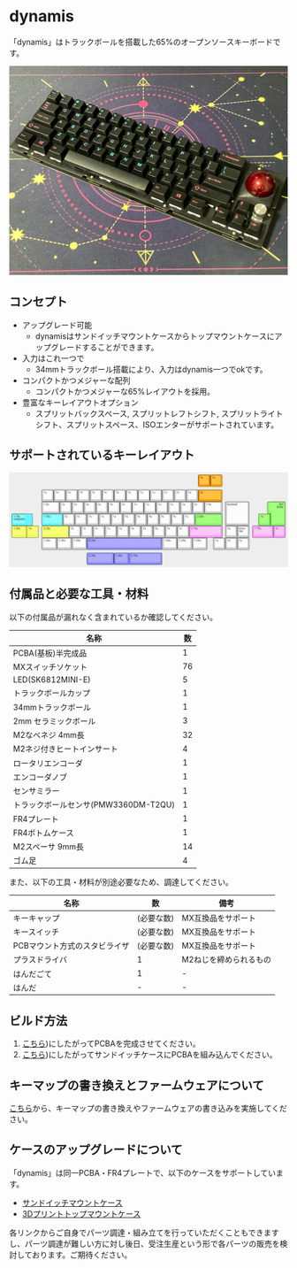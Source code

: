 # dynamis
「dynamis」はトラックボールを搭載した65%のオープンソースキーボードです。

![dynamis](https://github.com/bbrfkr/dynamis-keyboard/blob/images/images/sandwitch-dynamis.jpg?raw=true)

## コンセプト
- アップグレード可能
    - dynamisはサンドイッチマウントケースからトップマウントケースにアップグレードすることができます。
- 入力はこれ一つで 
    - 34mmトラックボール搭載により、入力はdynamis一つでokです。
- コンパクトかつメジャーな配列
    - コンパクトかつメジャーな65%レイアウトを採用。
- 豊富なキーレイアウトオプション
    - スプリットバックスペース, スプリットレフトシフト, スプリットライトシフト、スプリットスペース、ISOエンターがサポートされています。

## サポートされているキーレイアウト
![supported-layout](https://github.com/bbrfkr/dynamis-keyboard/blob/images/images/supported-layout.png?raw=true)

## 付属品と必要な工具・材料
以下の付属品が漏れなく含まれているか確認してください。

|名称|数|
|---|---|
|PCBA(基板)半完成品|1|
|MXスイッチソケット|76|
|LED(SK6812MINI-E)|5|
|トラックボールカップ|1|
|34mmトラックボール|1|
|2mm セラミックボール|3|
|M2なべネジ 4mm長|32|
|M2ネジ付きヒートインサート|4|
|ロータリエンコーダ|1|
|エンコーダノブ|1|
|センサミラー|1|
|トラックボールセンサ(PMW3360DM-T2QU)|1|
|FR4プレート|1|
|FR4ボトムケース|1|
|M2スペーサ 9mm長|14|
|ゴム足|4|

また、以下の工具・材料が別途必要なため、調達してください。

|名称|数|備考|
|---|---|---|
|キーキャップ|(必要な数)|MX互換品をサポート|
|キースイッチ|(必要な数)|MX互換品をサポート|
|PCBマウント方式のスタビライザ|(必要な数)|MX互換品をサポート|
|プラスドライバ|1|M2ねじを締められるもの|
|はんだごて|1|-|
|はんだ|-|-|

## ビルド方法
1. [こちら](https://github.com/bbrfkr/dynamis-keyboard/blob/main/BUILD-jp.md))にしたがってPCBAを完成させてください。
1. [こちら](https://github.com/bbrfkr/dynamis-keyboard/blob/main/case/sandwitch/BUILD-jp.md))にしたがってサンドイッチケースにPCBAを組み込んでください。

## キーマップの書き換えとファームウェアについて
[こちら](https://github.com/bbrfkr/dynamis-keyboard/blob/main/README-jp-firmware.md)から、キーマップの書き換えやファームウェアの書き込みを実施してください。

## ケースのアップグレードについて
「dynamis」は同一PCBA・FR4プレートで、以下のケースをサポートしています。

- [サンドイッチマウントケース](https://github.com/bbrfkr/dynamis-keyboard/tree/main/case/sandwitch)
- [3Dプリントトップマウントケース](https://github.com/bbrfkr/dynamis-keyboard/tree/main/case/3dp)

各リンクからご自身でパーツ調達・組み立てを行っていただくこともできますし、パーツ調達が難しい方に対し後日、受注生産という形で各パーツの販売を検討しております。ご期待ください。
